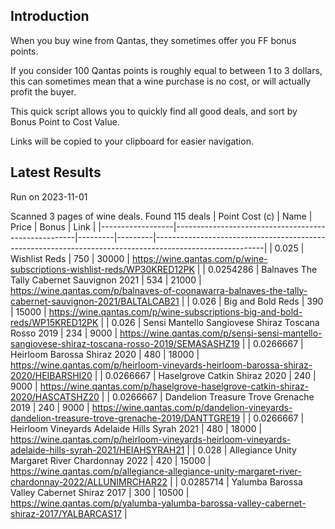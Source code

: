 ## Introduction

When you buy wine from Qantas, they sometimes offer you FF bonus points. 

If you consider 100 Qantas points is roughly equal to between 1 to 3 dollars, this can sometimes mean that a wine purchase is no cost, or will actually profit the buyer.

This quick script allows you to quickly find all good deals, and sort by Bonus Point to Cost Value.

Links will be copied to your clipboard for easier navigation.

## Latest Results

Run on 2023-11-01

Scanned 3 pages of wine deals.
Found 115 deals
|   Point Cost (c) | Name                                                |   Price |   Bonus | Link                                                                                                    |
|------------------|-----------------------------------------------------|---------|---------|---------------------------------------------------------------------------------------------------------|
|        0.025     | Wishlist Reds                                       |     750 |   30000 | https://wine.qantas.com/p/wine-subscriptions-wishlist-reds/WP30KRED12PK                                 |
|        0.0254286 | Balnaves The Tally Cabernet Sauvignon 2021          |     534 |   21000 | https://wine.qantas.com/p/balnaves-of-coonawarra-balnaves-the-tally-cabernet-sauvignon-2021/BALTALCAB21 |
|        0.026     | Big and Bold Reds                                   |     390 |   15000 | https://wine.qantas.com/p/wine-subscriptions-big-and-bold-reds/WP15KRED12PK                             |
|        0.026     | Sensi Mantello Sangiovese Shiraz Toscana Rosso 2019 |     234 |    9000 | https://wine.qantas.com/p/sensi-sensi-mantello-sangiovese-shiraz-toscana-rosso-2019/SEMASASHZ19         |
|        0.0266667 | Heirloom Barossa Shiraz 2020                        |     480 |   18000 | https://wine.qantas.com/p/heirloom-vineyards-heirloom-barossa-shiraz-2020/HEIBARSHI20                   |
|        0.0266667 | Haselgrove Catkin Shiraz 2020                       |     240 |    9000 | https://wine.qantas.com/p/haselgrove-haselgrove-catkin-shiraz-2020/HASCATSHZ20                          |
|        0.0266667 | Dandelion Treasure Trove Grenache 2019              |     240 |    9000 | https://wine.qantas.com/p/dandelion-vineyards-dandelion-treasure-trove-grenache-2019/DANTTGRE19         |
|        0.0266667 | Heirloom Vineyards Adelaide Hills Syrah 2021        |     480 |   18000 | https://wine.qantas.com/p/heirloom-vineyards-heirloom-vineyards-adelaide-hills-syrah-2021/HEIAHSYRAH21  |
|        0.028     | Allegiance Unity Margaret River Chardonnay 2022     |     420 |   15000 | https://wine.qantas.com/p/allegiance-allegiance-unity-margaret-river-chardonnay-2022/ALLUNIMRCHAR22     |
|        0.0285714 | Yalumba Barossa Valley Cabernet Shiraz 2017         |     300 |   10500 | https://wine.qantas.com/p/yalumba-yalumba-barossa-valley-cabernet-shiraz-2017/YALBARCAS17               |

